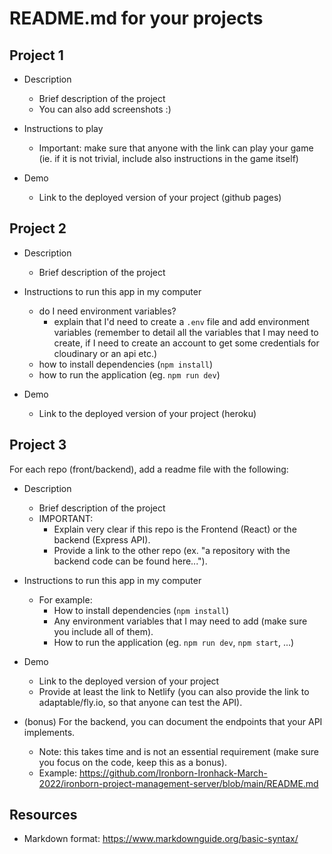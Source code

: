 

# README.md for your projects




## Project 1

- Description
  - Brief description of the project
  - You can also add screenshots :) 

- Instructions to play
  - Important: make sure that anyone with the link can play your game (ie. if it is not trivial, include also instructions in the game itself)

- Demo
  - Link to the deployed version of your project (github pages)






## Project 2

- Description 
  - Brief description of the project

- Instructions to run this app in my computer
  - do I need environment variables? 
    - explain that I'd need to create a `.env` file and add environment variables (remember to detail all the variables that I may need to create, if I need to create an account to get some credentials for cloudinary or an api etc.)
  - how to install dependencies (`npm install`)
  - how to run the application (eg. `npm run dev`)

- Demo
  - Link to the deployed version of your project (heroku)





## Project 3


For each repo (front/backend), add a readme file with the following:

- Description
  - Brief description of the project 
  - IMPORTANT:
    - Explain very clear if this repo is the Frontend (React) or the backend (Express API).
    - Provide a link to the other repo (ex. "a repository with the backend code can be found here...").


- Instructions to run this app in my computer
  - For example:
    - How to install dependencies (`npm install`)
    - Any environment variables that I may need to add (make sure you include all of them).
    - How to run the application (eg. `npm run dev`, `npm start`, ...)

- Demo
  - Link to the deployed version of your project
  - Provide at least the link to Netlify (you can also provide the link to adaptable/fly.io, so that anyone can test the API).



- (bonus) For the backend, you can document the endpoints that your API implements.
  - Note: this takes time and is not an essential requirement (make sure you focus on the code, keep this as a bonus).
  - Example: https://github.com/Ironborn-Ironhack-March-2022/ironborn-project-management-server/blob/main/README.md




## Resources

- Markdown format: https://www.markdownguide.org/basic-syntax/



